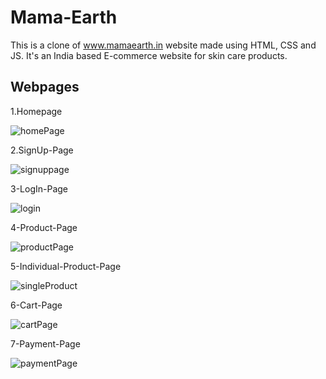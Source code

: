 # Mama-Earth
This is a clone of www.mamaearth.in website made using HTML, CSS and JS. It's an India based E-commerce website for skin care products.

## Webpages

1.Homepage

![homePage](https://user-images.githubusercontent.com/84259086/146634432-0cbe08e1-00f3-4ca8-ae03-24f7b62cc414.PNG)


2.SignUp-Page

![signuppage](https://user-images.githubusercontent.com/84259086/146634517-0281d2b5-d970-4482-b5f3-7346daa1b1c6.PNG)


3-LogIn-Page

![login](https://user-images.githubusercontent.com/84259086/146634526-07879324-cdc2-4b9a-bf63-66a116b9b63d.PNG)


4-Product-Page

![productPage](https://user-images.githubusercontent.com/84259086/146634449-97908f1c-41ce-4be2-8c26-e0e2479c44fc.PNG)


5-Individual-Product-Page

![singleProduct](https://user-images.githubusercontent.com/84259086/146634465-5bae8c87-2666-4803-a351-f609bcf2619e.PNG)


6-Cart-Page

![cartPage](https://user-images.githubusercontent.com/84259086/146634475-0292a54b-30de-4adf-8d83-95161d517de8.PNG)

7-Payment-Page

![paymentPage](https://user-images.githubusercontent.com/84259086/146634491-01b8e92d-536e-43e5-8fa4-c8aa4bff8699.PNG)

